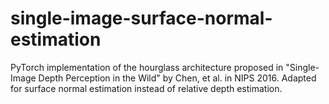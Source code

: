 # single-image-surface-normal-estimation
PyTorch implementation of the hourglass architecture proposed in "Single-Image Depth Perception in the Wild" by Chen, et al. in NIPS 2016. Adapted for surface normal estimation instead of relative depth estimation.
